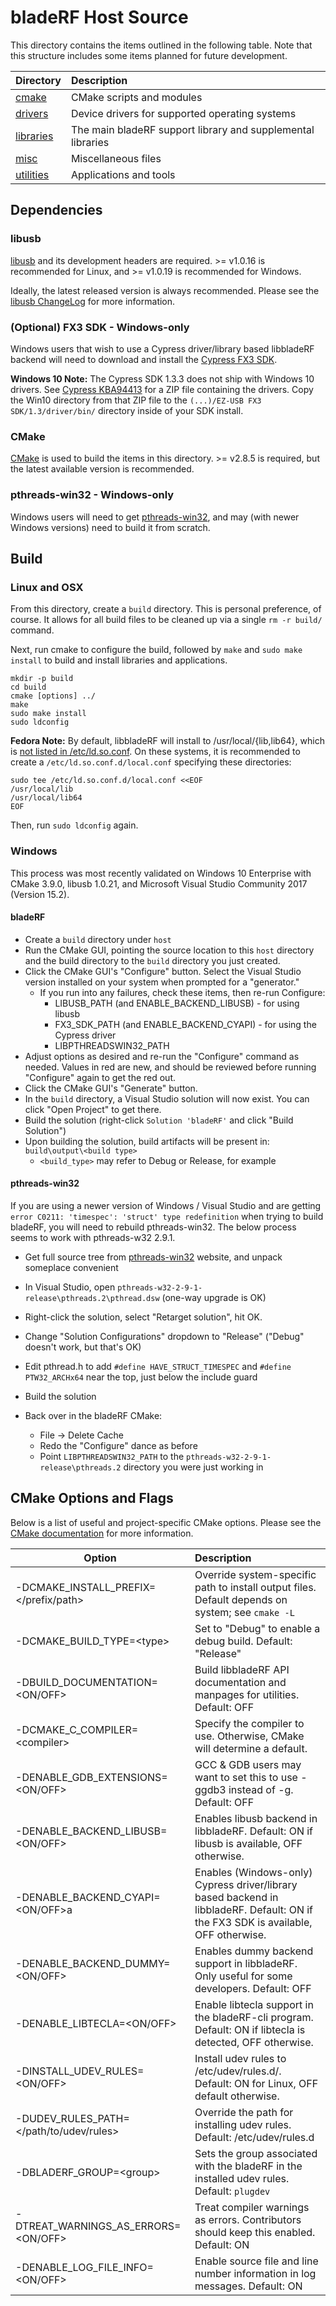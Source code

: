 # bladeRF Host Source #

This directory contains the items outlined in the following table. Note that this structure includes some items planned for future development.

| Directory                     | Description                                                                                       |
| ----------------------------- |:--------------------------------------------------------------------------------------------------|
| [cmake][cmake]                | CMake scripts and modules                                                                         |
| [drivers][drivers]            | Device drivers for supported operating systems                                                    |
| [libraries][libraries]        | The main bladeRF support library and supplemental libraries                                       |
| [misc][misc]                  | Miscellaneous files                                                                               |
| [utilities][utilities]        | Applications and tools

## Dependencies ##

### libusb ###
[libusb] and its development headers are required. \>= v1.0.16 is recommended for Linux, and \>= v1.0.19 is recommended for Windows. 

Ideally, the latest released version is always recommended. Please see the [libusb ChangeLog] for more information.

### (Optional) FX3 SDK - Windows-only ###
Windows users that wish to use a Cypress driver/library based libbladeRF backend will need to download and install the [Cypress FX3 SDK]. 

**Windows 10 Note:** The Cypress SDK 1.3.3 does not ship with Windows 10 drivers. See [Cypress KBA94413] for a ZIP file containing the drivers. Copy the Win10 directory from that ZIP file to the ```(...)/EZ-USB FX3 SDK/1.3/driver/bin/``` directory inside of your SDK install.

### CMake ###
[CMake][CMake.org] is used to build the items in this directory.  \>= v2.8.5 is required, but the latest available version is recommended.

### pthreads-win32 - Windows-only ###
Windows users will need to get [pthreads-win32], and may (with newer Windows versions) need to build it from scratch.

## Build ##

### Linux and OSX ###
From this directory, create a ```build``` directory. This is personal preference, of course. It allows for all build files to be cleaned up via a single ```rm -r build/``` command.

Next, run cmake to configure the build, followed by ```make``` and ```sudo make install``` to build and install libraries and applications.

```
mkdir -p build
cd build
cmake [options] ../
make
sudo make install
sudo ldconfig
```

**Fedora Note:** By default, libbladeRF will install to /usr/local/{lib,lib64}, which is [not listed in /etc/ld.so.conf][redhat144967]. On these systems, it is recommended to create a ```/etc/ld.so.conf.d/local.conf``` specifying these directories:

```
sudo tee /etc/ld.so.conf.d/local.conf <<EOF
/usr/local/lib
/usr/local/lib64
EOF
```

Then, run ```sudo ldconfig``` again.

### Windows ###
This process was most recently validated on Windows 10 Enterprise with CMake 3.9.0, libusb 1.0.21, and Microsoft Visual Studio Community 2017 (Version 15.2).

#### bladeRF ####
- Create a ```build``` directory under ```host```
- Run the CMake GUI, pointing the source location to this ```host``` directory and the build directory to the ```build``` directory you just created.
- Click the CMake GUI's "Configure" button. Select the Visual Studio version installed on your system when prompted for a "generator."
    - If you run into any failures, check these items, then re-run Configure:
        - LIBUSB_PATH (and ENABLE_BACKEND_LIBUSB) - for using libusb
        - FX3_SDK_PATH (and ENABLE_BACKEND_CYAPI) - for using the Cypress driver
        - LIBPTHREADSWIN32_PATH
- Adjust options as desired and re-run the "Configure" command as needed. Values in red are new, and should be reviewed before running "Configure" again to get the red out.
- Click the CMake GUI's "Generate" button.
- In the ```build``` directory, a Visual Studio solution will now exist.  You can click "Open Project" to get there.
- Build the solution (right-click `Solution 'bladeRF'` and click "Build Solution")
- Upon building the solution, build artifacts will be present in: ```build\output\<build type>```
    - ```<build_type>``` may refer to Debug or Release, for example

#### pthreads-win32 ####
If you are using a newer version of Windows / Visual Studio and are getting ```error C0211: 'timespec': 'struct' type redefinition``` when trying to build bladeRF, you will need to rebuild pthreads-win32. The below process seems to work with pthreads-w32 2.9.1.

- Get full source tree from [pthreads-win32] website, and unpack someplace convenient
- In Visual Studio, open `pthreads-w32-2-9-1-release\pthreads.2\pthread.dsw` (one-way upgrade is OK)
- Right-click the solution, select "Retarget solution", hit OK.
- Change "Solution Configurations" dropdown to "Release" ("Debug" doesn't work, but that's OK)
- Edit pthread.h to add `#define HAVE_STRUCT_TIMESPEC` and `#define PTW32_ARCHx64` near the top, just below the include guard
- Build the solution

- Back over in the bladeRF CMake:
    - File -> Delete Cache
    - Redo the "Configure" dance as before
    - Point `LIBPTHREADSWIN32_PATH` to the `pthreads-w32-2-9-1-release\pthreads.2` directory you were just working in

## CMake Options and Flags ##

Below is a list of useful and project-specific CMake options. Please see the [CMake documentation] for
more information.

| Option                                    | Description
| ----------------------------------------- |:-----------------------------------------------------------------------------------------------------------------------------------|
| -DCMAKE_INSTALL_PREFIX=\</prefix/path\>   | Override system-specific path to install output files.  Default depends on system; see ```cmake -L```                              |
| -DCMAKE_BUILD_TYPE=\<type\>               | Set <type> to "Debug" to enable a debug build. Default: "Release"                                                                  |
| -DBUILD_DOCUMENTATION=\<ON/OFF\>          | Build libbladeRF API documentation and manpages for utilities. Default: OFF                                                        |
| -DCMAKE_C_COMPILER=\<compiler\>           | Specify the compiler to use. Otherwise, CMake will determine a default.                                                            |
| -DENABLE_GDB_EXTENSIONS=\<ON/OFF\>        | GCC & GDB users may want to set this to use -ggdb3 instead of -g. Default: OFF                                                     |
| -DENABLE_BACKEND_LIBUSB=\<ON/OFF\>        | Enables libusb backend in libbladeRF. Default: ON if libusb is available, OFF otherwise.                                           |
| -DENABLE_BACKEND_CYAPI=\<ON/OFF\>a        | Enables (Windows-only) Cypress driver/library based backend in libbladeRF. Default: ON if the FX3 SDK is available, OFF otherwise. |
| -DENABLE_BACKEND_DUMMY=\<ON/OFF\>         | Enables dummy backend support in libbladeRF.  Only useful for some developers.  Default: OFF                                       |
| -DENABLE_LIBTECLA=\<ON/OFF\>              | Enable libtecla support in the bladeRF-cli program. Default: ON if libtecla is detected, OFF otherwise.                            |
| -DINSTALL_UDEV_RULES=\<ON/OFF\>           | Install udev rules to /etc/udev/rules.d/. Default: ON for Linux, OFF default otherwise.                                            |
| -DUDEV_RULES_PATH=\</path/to/udev/rules\> | Override the path for installing udev rules.  Default: /etc/udev/rules.d                                                           |
| -DBLADERF_GROUP=\<group\>                 | Sets the group associated with the bladeRF in the installed udev rules. Default: ```plugdev```                                     |
| -DTREAT_WARNINGS_AS_ERRORS=\<ON/OFF\>     | Treat compiler warnings as errors. Contributors should keep this enabled. Default: ON                                              |
| -DENABLE_LOG_FILE_INFO=\<ON/OFF\>         | Enable source file and line number information in log messages. Default: ON                                                        |

[cmake]: ./cmake (CMake scripts)
[drivers]: ./drivers (Drivers)
[libraries]: ./libraries (Libraries)
[misc]: ./misc (Miscellaneous)
[utilities]: ./utilities (Utilites)
[libusb]: http://libusb.info/ (libusb project site)
[libusb ChangeLog]: http://log.libusb.info (libusb ChangeLog)
[CMake.org]: http://www.cmake.org/ (CMake)
[variable list]: http://www.cmake.org/cmake/help/v2.8.11/cmake.html#section_Variables (CMake variables)
[CMake documentation]: http://www.cmake.org/cmake/help/documentation.html (Cmake documentation)
[Cypress FX3 SDK]: http://www.cypress.com/?rID=57990 (Cypress FX3 SDK)
[redhat144967]: https://bugzilla.redhat.com/show_bug.cgi?id=144967 (Red Hat Bugzilla - Bug 144967)
[pthreads-win32]: https://sourceware.org/pthreads-win32/ (POSIX Threads for Win32)
[Cypress KBA94413]: http://www.cypress.com/knowledge-base-article/drivers-ez-usb-fx1-fx2lp-and-fx3-kba94413 (Drivers for EZ-USB® FX1™, FX2LP™ , and FX3 - KBA94413)
